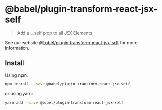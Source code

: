 # @babel/plugin-transform-react-jsx-self

> Add a __self prop to all JSX Elements

See our website [@babel/plugin-transform-react-jsx-self](https://babeljs.io/docs/en/next/babel-plugin-transform-react-jsx-self.html) for more information.

## Install

Using npm:

```sh
npm install --save @babel/plugin-transform-react-jsx-self
```

or using yarn:

```sh
yarn add --save @babel/plugin-transform-react-jsx-self
```
